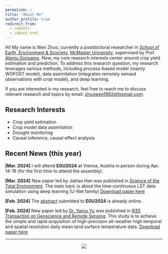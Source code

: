 ```yaml
---
permalink: /
title: "About Me"
author_profile: true
redirect_from: 
  - /about/
  - /about.html
---
```


Hi! My name is Wen Zhuo, currently a postdoctoral researcher in [School of Earth, Environment & Scociety](https://sees.mcmaster.ca/), [McMaster University](https://www.mcmaster.ca/), supervised by Prof. [Alemu Gonsamo](https://remotesensing-mcmaster.org/). Now, my core research interests center around crop yield estimation and prediction. To address this research question, my research leverages various methods, including process-based model (mainly WOFOST model), data assimilation (integrates remotely sensed observations with crop model), and deep learning.

If you are interested in my research, feel free to reach me to discuss relevant research and topics by email: zhuowen1992@foxmail.com.

## Research Interests
* Crop yield estimation
* Crop model data assimilation
* Drought monitoring
* Causal inference, causal effect analysis

## Recent News (this year)

**[Mar. 2024]** I will attend **EGU2024** at Vienna, Austria in person during Apr. 14-19 (for the first time to attend the assembly).

**[Mar. 2024]** New paper led by Jiahao Han was published in [Science of the Total Environment](https://doi.org/10.1016/j.scitotenv.2024.169992). The main topic is about the time-continuous LST data simulation using deep learning (U-Net family) [Download paper here](https://wenzhuo727.github.io/wen/files/STE2024.pdf)

**[Feb. 2024]** The [abstract](https://meetingorganizer.copernicus.org/EGU24/EGU24-4191.html) submitted to **EGU2024** is already online.

**[Feb. 2024]** New paper led by [Dr. Yanru Yu](https://www.researchgate.net/profile/Yanru-Yu-2) was published in [IEEE Transaction on Geoscience and Remote Sensing](https://doi.org/10.1109/TGRS.2024.3368707). This study is to achieve the simple and rapid acquisition of high-precision all-weather high temporal and spatial resolution daily mean land surface temperature data. [Download paper here](https://wenzhuo727.github.io/wen/files/TGRS2024.pdf)

-------------

<p align="center">
<a href="https://clustrmaps.com/site/1byyq"  title="Visit tracker"><img src="//www.clustrmaps.com/map_v2.png?d=tPVmfLYQKMxvwsYFx7Qj-VAtapgEWhLIvATLdLc0XJc&cl=ffffff" /></a>
</p>
